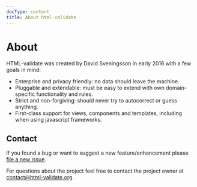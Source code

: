 ```yaml
---
docType: content
title: About html-validate
---
```


# About

HTML-validate was created by David Sveningsson in early 2016 with a few goals in mind:

- Enterprise and privacy friendly: no data should leave the machine.
- Pluggable and extendable: must be easy to extend with own domain-specific
  functionality and rules.
- Strict and non-forgiving: should never try to autocorrect or guess anything.
- First-class support for views, components and templates, including when using
  javascript frameworks.

## Contact

If you found a bug or want to suggest a new feature/enhancement please [file a
new issue](https://gitlab.com/html-validate/html-validate/issues/new).

For questions about the project feel free to contact the project owner at
[contact@html-validate.org](mailto:contact@html-validate.org).
